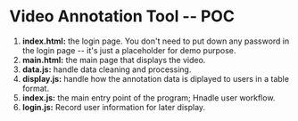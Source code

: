 # Video Annotation Tool -- POC

1. **index.html:** the login page. You don't need to put down any password in the login page -- it's just a placeholder for demo purpose.
2. **main.html:** the main page that displays the video. 
3. **data.js:** handle data cleaning and processing. 
4. **display.js:** handle how the annotation data is diplayed to users in a table format. 
5. **index.js:** the main entry point of the program; Hnadle user workflow.
6. **login.js:** Record user information for later display. 
